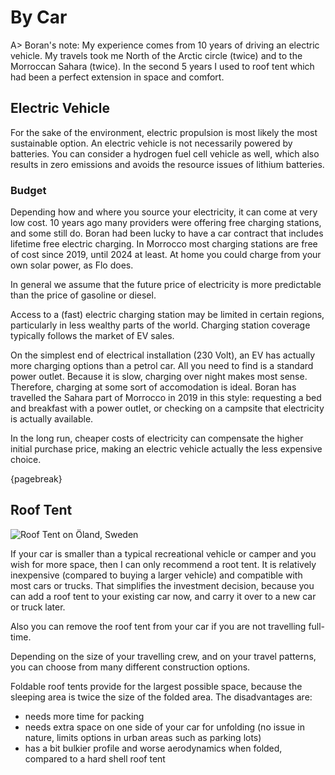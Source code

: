 # By Car

A> Boran's note:
My experience comes from 10 years of driving an electric vehicle. My travels took me North of the Arctic circle (twice) and to the Morroccan Sahara (twice). In the second 5 years I used to roof tent which had been a perfect extension in space and comfort.

## Electric Vehicle

For the sake of the environment, electric propulsion is most likely the most sustainable option. An electric vehicle is not necessarily powered by batteries. You can consider a hydrogen fuel cell vehicle as well, which also results in zero emissions and avoids the resource issues of lithium batteries.

### Budget

Depending how and where you source your electricity, it can come at very low cost. 10 years ago many providers were offering free charging stations, and some still do. Boran had been lucky to have a car contract that includes lifetime free electric charging. In Morrocco most charging stations are free of cost since 2019, until 2024 at least. At home you could charge from your own solar power, as Flo does.

In general we assume that the future price of electricity is more predictable than the price of gasoline or diesel.

Access to a (fast) electric charging station may be limited in certain regions, particularly in less wealthy parts of the world. Charging station coverage typically follows the market of EV sales.

On the simplest end of electrical installation (230 Volt), an EV has actually more charging options than a petrol car. All you need to find is a standard power outlet. Because it is slow, charging over night makes most sense. Therefore, charging at some sort of accomodation is ideal. Boran has travelled the Sahara part of Morrocco in 2019 in this style: requesting a bed and breakfast with a power outlet, or checking on a campsite that electricity is actually available.

In the long run, cheaper costs of electricity can compensate the higher initial purchase price, making an electric vehicle actually the less expensive choice. 

{pagebreak}

## Roof Tent

![Roof Tent on Öland, Sweden](res/IMG_20210910_081056_116.jpg)

If your car is smaller than a typical recreational vehicle or camper and you wish for more space, then I can only recommend a root tent. It is relatively inexpensive (compared to buying a larger vehicle) and compatible with most cars or trucks. That simplifies the investment decision, because you can add a roof tent to your existing car now, and carry it over to a new car or truck later.

Also you can remove the roof tent from your car if you are not travelling full-time.

Depending on the size of your travelling crew, and on your travel patterns, you can choose from many different construction options. 

Foldable roof tents provide for the largest possible space, because the sleeping area is twice the size of the folded area. The disadvantages are:
+ needs more time for packing
+ needs extra space on one side of your car for unfolding (no issue in nature, limits options in urban areas such as parking lots)
+ has a bit bulkier profile and worse aerodynamics when folded, compared to a hard shell roof tent
